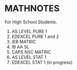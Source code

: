 # MATHNOTES
For High School Students.
1. AS LEVEL PURE 1
2. EDEXCEL PURE 1 and 2
3. IEB MATRIC
4. IB AA SL
5. CAPS NSC MATRIC
6. AS LEVEL STAT 1
7. EDEXCEL STAT 1
(in progress)
